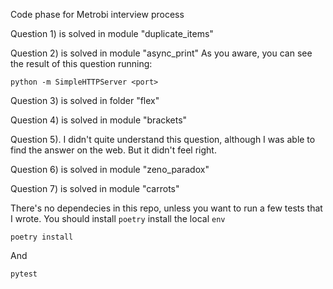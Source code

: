 Code phase for Metrobi interview process

Question 1) is solved in module "duplicate_items"

Question 2) is solved in module "async_print"
As you aware, you can see the result of this question running:

```
python -m SimpleHTTPServer <port>
```

Question 3) is solved in folder "flex"

Question 4) is solved in module "brackets"

Question 5). I didn't quite understand this question, although I was able to find the answer on the web. But it didn't feel right.

Question 6) is solved in module "zeno_paradox"

Question 7) is solved in module "carrots"

There's no dependecies in this repo, unless you want to run a few tests that I wrote.
You should install `poetry` install the local `env`

```
poetry install
```

And

```
pytest
```
